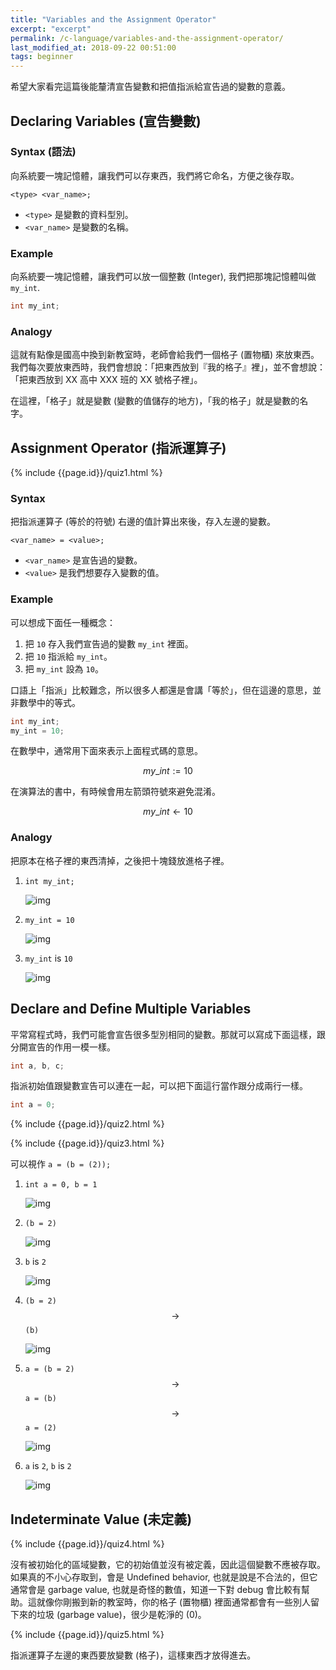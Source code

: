 ```yaml
---
title: "Variables and the Assignment Operator"
excerpt: "excerpt"
permalink: /c-language/variables-and-the-assignment-operator/
last_modified_at: 2018-09-22 00:51:00
tags: beginner
---
```


希望大家看完這篇後能釐清宣告變數和把值指派給宣告過的變數的意義。

## Declaring Variables (宣告變數)

### Syntax (語法)

向系統要一塊記憶體，讓我們可以存東西，我們將它命名，方便之後存取。

`<type> <var_name>;`

- `<type>` 是變數的資料型別。
- `<var_name>` 是變數的名稱。

### Example

向系統要一塊記憶體，讓我們可以放一個整數 (Integer), 我們把那塊記憶體叫做 `my_int`.

```c
int my_int;
```

### Analogy

這就有點像是國高中換到新教室時，老師會給我們一個格子 (置物櫃) 來放東西。我們每次要放東西時，我們會想說：「把東西放到『我的格子』裡」，並不會想說：「把東西放到 XX 高中 XXX 班的 XX 號格子裡」。

在這裡，「格子」就是變數 (變數的值儲存的地方)，「我的格子」就是變數的名字。

## Assignment Operator (指派運算子)

{% include {{page.id}}/quiz1.html %}

### Syntax

把指派運算子 (等於的符號) 右邊的值計算出來後，存入左邊的變數。

`<var_name> = <value>;`

- `<var_name>` 是宣告過的變數。
- `<value>` 是我們想要存入變數的值。

### Example

可以想成下面任一種概念：
1. 把 `10` 存入我們宣告過的變數 `my_int` 裡面。
2. 把 `10` 指派給 `my_int`。
2. 把 `my_int` 設為 `10`。

口語上「指派」比較難念，所以很多人都還是會講「等於」，但在這邊的意思，並非數學中的等式。

```c
int my_int;
my_int = 10;
```

在數學中，通常用下面來表示上面程式碼的意思。

$$my\_int:=10$$

在演算法的書中，有時候會用左箭頭符號來避免混淆。

$$my\_int\leftarrow 10$$

### Analogy

把原本在格子裡的東西清掉，之後把十塊錢放進格子裡。

1. `int my_int;`

   ![img]({{site.imgs}}{{page.id}}/1.1-indeterminate.png)
2. `my_int = 10`

   ![img]({{site.imgs}}{{page.id}}/1.2-assign.png)
3. `my_int` is `10`

   ![img]({{site.imgs}}{{page.id}}/1.3-result.png)

## Declare and Define Multiple Variables

平常寫程式時，我們可能會宣告很多型別相同的變數。那就可以寫成下面這樣，跟分開宣告的作用一模一樣。

```c
int a, b, c;
```

指派初始值跟變數宣告可以連在一起，可以把下面這行當作跟分成兩行一樣。

```c
int a = 0;
```

{% include {{page.id}}/quiz2.html %}

{% include {{page.id}}/quiz3.html %}

可以視作 `a = (b = (2));`

1. `int a = 0, b = 1`

   ![img]({{site.imgs}}{{page.id}}/2.1-initial.png)

2. `(b = 2)`

   ![img]({{site.imgs}}{{page.id}}/2.2-r-r.png)

3. `b` is `2`

   ![img]({{site.imgs}}{{page.id}}/2.3-result-1.png)

4. `(b = 2)` $$\rightarrow$$ `(b)`

   ![img]({{site.imgs}}{{page.id}}/2.4-get.png)

5. `a = (b = 2)` $$\rightarrow$$ `a = (b)` $$\rightarrow$$ `a = (2)`

   ![img]({{site.imgs}}{{page.id}}/2.5-r.png)

6. `a` is `2`, `b` is `2`

   ![img]({{site.imgs}}{{page.id}}/2.6-result-2.png)

## Indeterminate Value (未定義)

{% include {{page.id}}/quiz4.html %}

沒有被初始化的區域變數，它的初始值並沒有被定義，因此這個變數不應被存取。如果真的不小心存取到，會是 Undefined behavior, 也就是說是不合法的，但它通常會是 garbage value, 也就是奇怪的數值，知道一下對 debug 會比較有幫助。這就像你剛搬到新的教室時，你的格子 (置物櫃) 裡面通常都會有一些別人留下來的垃圾 (garbage value)，很少是乾淨的 (0)。

{% include {{page.id}}/quiz5.html %}

指派運算子左邊的東西要放變數 (格子)，這樣東西才放得進去。
